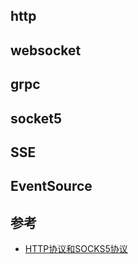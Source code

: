 ## http

## websocket

## grpc

## socket5

## SSE

## EventSource

## 参考

- [HTTP协议和SOCKS5协议](https://www.cnblogs.com/yinzhengjie/p/7357860.html)